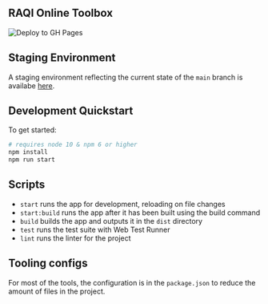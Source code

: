 ## RAQI Online Toolbox

![Deploy to GH Pages](https://github.com/paulschwoerer/raqi-online-toolbox/actions/workflows/deploy.yml/badge.svg)

## Staging Environment

A staging environment reflecting the current state of the `main` branch is availabe [here](https://paulschwoerer.github.io/raqi-online-toolbox/).

## Development Quickstart

To get started:

```sh
# requires node 10 & npm 6 or higher
npm install
npm run start
```

## Scripts

- `start` runs the app for development, reloading on file changes
- `start:build` runs the app after it has been built using the build command
- `build` builds the app and outputs it in the `dist` directory
- `test` runs the test suite with Web Test Runner
- `lint` runs the linter for the project

## Tooling configs

For most of the tools, the configuration is in the `package.json` to reduce the amount of files in the project.